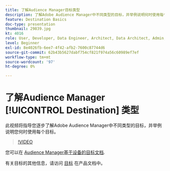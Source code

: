 ```yaml
---
title: 了解Audience Manager目标类型
description: 了解Adobe Audience Manager中不同类型的目标，并举例说明何时使用每个目标。
feature: Destination Basics
doc-type: presentation
thumbnail: 29839.jpg
kt: 4016
role: User, Developer, Data Engineer, Architect, Data Architect, Admin, Leader
level: Beginner
exl-id: 8e4026fb-6ee7-4f42-afb2-7600c87744d6
source-git-commit: 62b43b5627dabf754cf821f974a56c60989ef7ef
workflow-type: tm+mt
source-wordcount: '97'
ht-degree: 0%

---
```


# 了解Audience Manager [!UICONTROL Destination] 类型

此视频将指导您逐步了解Adobe Audience Manager中不同类型的目标，并举例说明您何时使用每个目标。

>[!VIDEO](https://video.tv.adobe.com/v/29839/?quality=12)

您可以在 [Audience Manager基于设备的目标文档](https://experienceleague.adobe.com/docs/audience-manager/user-guide/features/destinations/device-based/device-based-destinations-list.html).

有关目标的其他信息，请访问 [目标](https://experienceleague.adobe.com/docs/audience-manager/user-guide/features/destinations/destinations.html) 在产品文档中。

